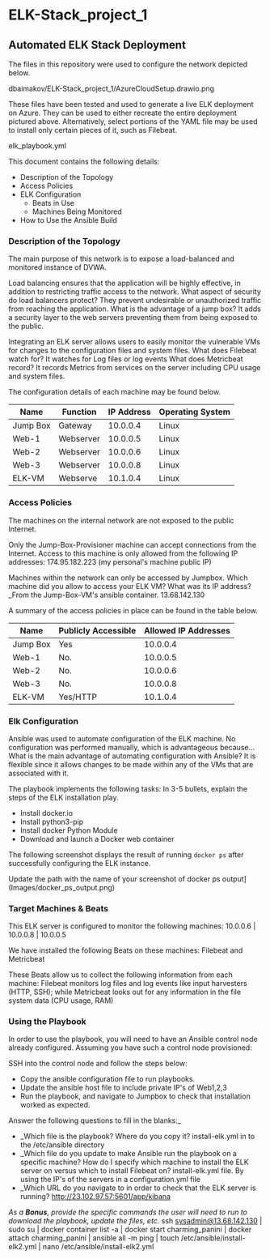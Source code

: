 # ELK-Stack_project_1
## Automated ELK Stack Deployment

The files in this repository were used to configure the network depicted below.

dbaimakov/ELK-Stack_project_1/AzureCloudSetup.drawio.png

These files have been tested and used to generate a live ELK deployment on Azure. They can be used to either recreate the entire deployment pictured above. Alternatively, select portions of the YAML file may be used to install only certain pieces of it, such as Filebeat.

  elk_playbook.yml

This document contains the following details:
- Description of the Topology
- Access Policies
- ELK Configuration
  - Beats in Use
  - Machines Being Monitored
- How to Use the Ansible Build


### Description of the Topology

The main purpose of this network is to expose a load-balanced and monitored instance of DVWA.

Load balancing ensures that the application will be highly effective, in addition to restricting traffic access to the network.
	What aspect of security do load balancers protect? 
	They prevent undesirable or unauthorized traffic from reaching the application.
	What is the advantage of a jump box? 
	It adds a security layer to the web servers preventing them from being exposed to the public.

Integrating an ELK server allows users to easily monitor the vulnerable VMs for changes to the configuration files and system files.
What does Filebeat watch for? It watches for Log files or log events
What does Metricbeat record? It records Metrics from services on the server including CPU usage and system files.

The configuration details of each machine may be found below.

| Name    | Function | IP Address | Operating System |
|---------|----------|------------|------------------|
| Jump Box| Gateway  | 10.0.0.4   | Linux            |
| Web-1   | Webserver| 10.0.0.5   | Linux            |
| Web-2   | Webserver| 10.0.0.6   | Linux            |
| Web-3   | Webserver| 10.0.0.8   | Linux            |
| ELK-VM  | Webserve | 10.1.0.4   | Linux            |


### Access Policies

The machines on the internal network are not exposed to the public Internet. 

Only the Jump-Box-Provisioner machine can accept connections from the Internet. Access to this machine is only allowed from the following IP addresses: 174.95.182.223 (my personal's machine public IP)

Machines within the network can only be accessed by Jumpbox.
Which machine did you allow to access your ELK VM? What was its IP address?_From the Jump-Box-VM's ansible container. 13.68.142.130

A summary of the access policies in place can be found in the table below.

| Name     | Publicly Accessible | Allowed IP Addresses |
|----------|---------|----------------------|
| Jump Box | Yes     | 10.0.0.4   | 174.95.182.223|10.0.0.5,6,8,4
| Web-1   | No.      | 10.0.0.5   | 13.68.142.130 | 10.0.0.4       
| Web-2   | No.      | 10.0.0.6   | 13.68.142.130 | 10.0.0.4       
| Web-3   | No.      | 10.0.0.8   | 13.68.142.130 | 10.0.0.4       
| ELK-VM  | Yes/HTTP | 10.1.0.4   | 13.68.142.130 | 10.0.0.4   
### Elk Configuration

Ansible was used to automate configuration of the ELK machine. No configuration was performed manually, which is advantageous because...
What is the main advantage of automating configuration with Ansible? It is flexible since it allows changes to be made within any of the VMs that are associated with it.

The playbook implements the following tasks:
In 3-5 bullets, explain the steps of the ELK installation play. 
- Install docker.io
- Install python3-pip
- Install docker Python Module
- Download and launch a Docker web container

The following screenshot displays the result of running `docker ps` after successfully configuring the ELK instance.

Update the path with the name of your screenshot of docker ps output](Images/docker_ps_output.png)

### Target Machines & Beats
This ELK server is configured to monitor the following machines:
10.0.0.6 | 10.0.0.8 | 10.0.0.5

We have installed the following Beats on these machines:
Filebeat and Metricbeat

These Beats allow us to collect the following information from each machine:
Filebeat monitors log files and log events like input harvesters (HTTP, SSH); while Metricbeat looks out for any information in the file system data (CPU usage, RAM)

### Using the Playbook
In order to use the playbook, you will need to have an Ansible control node already configured. Assuming you have such a control node provisioned: 

SSH into the control node and follow the steps below:
- Copy the ansible configuration file to run playbooks.
- Update the ansible host file to include private IP's of Web1,2,3
- Run the playbook, and navigate to Jumpbox to check that installation worked as expected.

 Answer the following questions to fill in the blanks:_
- _Which file is the playbook? Where do you copy it? install-elk.yml in to the /etc/ansible directory
- _Which file do you update to make Ansible run the playbook on a specific machine? How do I specify which machine to install the ELK server on versus which to install Filebeat on? install-elk.yml file. By using the IP's of the servers in a configuration.yml file
- _Which URL do you navigate to in order to check that the ELK server is running? http://23.102.97.57:5601/app/kibana

_As a **Bonus**, provide the specific commands the user will need to run to download the playbook, update the files, etc._
ssh sysadmin@13.68.142.130 | sudo su | docker container list -a | docker start charming_panini | docker attach charming_panini | ansible all -m ping | touch /etc/ansible/install-elk2.yml | nano /etc/ansible/install-elk2.yml

